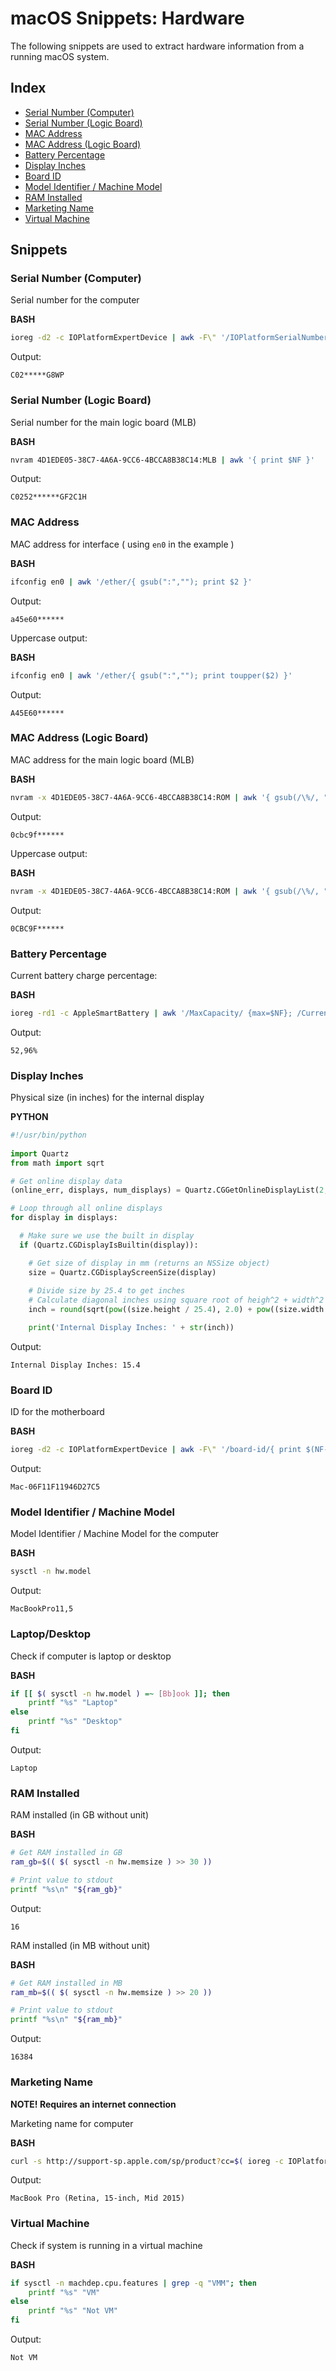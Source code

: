 # macOS Snippets: Hardware 

The following snippets are used to extract hardware information from a running macOS system.

## Index

* [Serial Number (Computer)](https://github.com/erikberglund/Scripts/blob/master/snippets/macos_hardware.md#serial-number-computer)
* [Serial Number (Logic Board)](https://github.com/erikberglund/Scripts/blob/master/snippets/macos_hardware.md#serial-number-logic-board)
* [MAC Address](https://github.com/erikberglund/Scripts/blob/master/snippets/macos_hardware.md#mac-address)
* [MAC Address (Logic Board)](https://github.com/erikberglund/Scripts/blob/master/snippets/macos_hardware.md#mac-address-logic-board)
* [Battery Percentage](https://github.com/erikberglund/Scripts/blob/master/snippets/macos_hardware.md#battery-percentage)
* [Display Inches](https://github.com/erikberglund/Scripts/blob/master/snippets/macos_hardware.md#display-inches)
* [Board ID](https://github.com/erikberglund/Scripts/blob/master/snippets/macos_hardware.md#board-id)
* [Model Identifier / Machine Model](https://github.com/erikberglund/Scripts/blob/master/snippets/macos_hardware.md#model-identifier--machine-model)
* [RAM Installed](https://github.com/erikberglund/Scripts/blob/master/snippets/macos_hardware.md#ram-installed)
* [Marketing Name](https://github.com/erikberglund/Scripts/blob/master/snippets/macos_hardware.md#marketing-name)
* [Virtual Machine](https://github.com/erikberglund/Scripts/blob/master/snippets/macos_hardware.md#virtual-machine)

## Snippets

### Serial Number (Computer)

Serial number for the computer

**BASH**
```bash
ioreg -d2 -c IOPlatformExpertDevice | awk -F\" '/IOPlatformSerialNumber/ { print $(NF-1) }'
```

Output:

```console
C02*****G8WP
```

### Serial Number (Logic Board)

Serial number for the main logic board (MLB)

**BASH**
```bash
nvram 4D1EDE05-38C7-4A6A-9CC6-4BCCA8B38C14:MLB | awk '{ print $NF }'
```

Output:

```console
C0252******GF2C1H
```

### MAC Address

MAC address for interface ( using `en0` in the example )

**BASH**
```bash
ifconfig en0 | awk '/ether/{ gsub(":",""); print $2 }'
```

Output:

```console
a45e60******
```

Uppercase output:

**BASH**
```bash
ifconfig en0 | awk '/ether/{ gsub(":",""); print toupper($2) }'
```

Output:

```console
A45E60******
```

### MAC Address (Logic Board)

MAC address for the main logic board (MLB)

**BASH**
```bash
nvram -x 4D1EDE05-38C7-4A6A-9CC6-4BCCA8B38C14:ROM | awk '{ gsub(/\%/, ""); print $NF }'
```

Output:

```console
0cbc9f******
```

Uppercase output:

**BASH**
```bash
nvram -x 4D1EDE05-38C7-4A6A-9CC6-4BCCA8B38C14:ROM | awk '{ gsub(/\%/, ""); print toupper($NF) }'
```

Output:

```console
0CBC9F******
```

### Battery Percentage

Current battery charge percentage:

**BASH**
```bash
ioreg -rd1 -c AppleSmartBattery | awk '/MaxCapacity/ {max=$NF}; /CurrentCapacity/ {current=$NF} END{OFMT="%.2f%%"; print((current/max) * 100)}'
```

Output:

```console
52,96%
```

### Display Inches

Physical size (in inches) for the internal display

**PYTHON**
```python
#!/usr/bin/python
 
import Quartz
from math import sqrt

# Get online display data
(online_err, displays, num_displays) = Quartz.CGGetOnlineDisplayList(2, None, None)

# Loop through all online displays
for display in displays:

  # Make sure we use the built in display
  if (Quartz.CGDisplayIsBuiltin(display)):

    # Get size of display in mm (returns an NSSize object)
    size = Quartz.CGDisplayScreenSize(display)
    
    # Divide size by 25.4 to get inches
    # Calculate diagonal inches using square root of heigh^2 + width^2
    inch = round(sqrt(pow((size.height / 25.4), 2.0) + pow((size.width / 25.4), 2.0)),1)

    print('Internal Display Inches: ' + str(inch))
```

Output:

```console
Internal Display Inches: 15.4
```

### Board ID

ID for the motherboard

**BASH**
```bash
ioreg -d2 -c IOPlatformExpertDevice | awk -F\" '/board-id/{ print $(NF-1) }'
```

Output:

```console
Mac-06F11F11946D27C5
```

### Model Identifier / Machine Model

Model Identifier / Machine Model for the computer

**BASH**
```bash
sysctl -n hw.model
```

Output:

```console
MacBookPro11,5
```

### Laptop/Desktop

Check if computer is laptop or desktop

**BASH**
```bash
if [[ $( sysctl -n hw.model ) =~ [Bb]ook ]]; then
	printf "%s" "Laptop"
else
	printf "%s" "Desktop"	
fi
```

Output:

```console
Laptop
```

### RAM Installed

RAM installed (in GB without unit)

**BASH**
```bash
# Get RAM installed in GB
ram_gb=$(( $( sysctl -n hw.memsize ) >> 30 ))

# Print value to stdout
printf "%s\n" "${ram_gb}"
```

Output:

```console
16
```

RAM installed (in MB without unit)

**BASH**
```bash
# Get RAM installed in MB
ram_mb=$(( $( sysctl -n hw.memsize ) >> 20 ))

# Print value to stdout
printf "%s\n" "${ram_mb}"
```

Output:

```console
16384
```

### Marketing Name

**NOTE! Requires an internet connection**

Marketing name for computer

**BASH**
```bash
curl -s http://support-sp.apple.com/sp/product?cc=$( ioreg -c IOPlatformExpertDevice -d 2 | awk -F\" '/IOPlatformSerialNumber/{ sn=$(NF-1); if (length(sn) == 12) count=3; else if (length(sn) == 11) count=2; print substr(sn, length(sn) - count, length(sn)) }' ) | xpath '/root/configCode/text()' 2>/dev/null
```

Output:

```console
MacBook Pro (Retina, 15-inch, Mid 2015)
```

### Virtual Machine

Check if system is running in a virtual machine

**BASH**
```bash
if sysctl -n machdep.cpu.features | grep -q "VMM"; then
	printf "%s" "VM"
else
	printf "%s" "Not VM"	
fi
```

Output:

```console
Not VM
```
